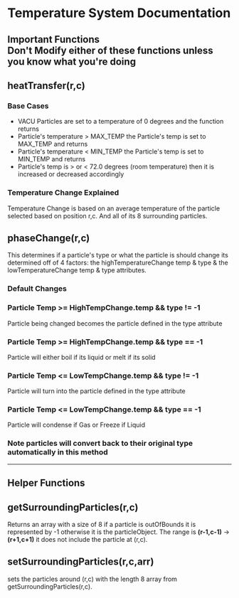 # Temperature System Documentation
## **Important Functions**<br>**Don't Modify either of these functions unless you know what you're doing**
## heatTransfer(r,c)
### Base Cases
- VACU Particles are set to a temperature of 0 degrees and the function returns
- Particle's temperature > MAX_TEMP the Particle's temp is set to MAX_TEMP and returns
- Particle's temperature < MIN_TEMP the Particle's temp is set to MIN_TEMP and returns
- Particle's temp is > or < 72.0 degrees (room temperature) then it is increased or decreased accordingly
### Temperature Change Explained
Temperature Change is based on an average temperature of the particle selected based on position r,c. And all of its 8 surrounding particles.
## phaseChange(r,c)
This determines if a particle's type or what the particle is should change its determined off of 4 factors: the highTemperatureChange temp & type & the lowTemperatureChange temp & type attributes.
### Default Changes
### Particle Temp >= HighTempChange.temp && type != -1
Particle being changed becomes the particle defined in the type attribute
### Particle Temp >= HighTempChange.temp && type == -1
Particle will either boil if its liquid or melt if its solid
### Particle Temp <= LowTempChange.temp && type != -1
Particle will turn into the particle defined in the type attribute
### Particle Temp <= LowTempChange.temp && type == -1
Particle will condense if Gas or Freeze if Liquid
### Note particles will convert back to their original type automatically in this method
***
## **Helper Functions**
## getSurroundingParticles(r,c)
Returns an array with a size of 8 if a particle is outOfBounds it is represented by -1 otherwise it is the particleObject. The range is **(r-1,c-1)** -> **(r+1,c+1)** it does not include the particle at (r,c).
## setSurroundingParticles(r,c,arr)
sets the particles around (r,c) with the length 8 array from getSurroundingParticles(r,c).
